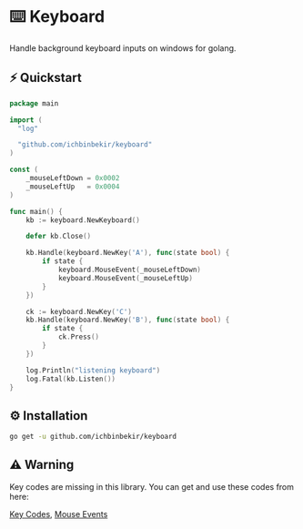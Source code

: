 # ⌨️ Keyboard

Handle background keyboard inputs on windows for golang.

## ⚡️ Quickstart

```go
package main

import (
  "log"

  "github.com/ichbinbekir/keyboard"
)

const (
	_mouseLeftDown = 0x0002
	_mouseLeftUp   = 0x0004
)

func main() {
	kb := keyboard.NewKeyboard()

	defer kb.Close()

	kb.Handle(keyboard.NewKey('A'), func(state bool) {
		if state {
			keyboard.MouseEvent(_mouseLeftDown)
			keyboard.MouseEvent(_mouseLeftUp)
		}
	})

	ck := keyboard.NewKey('C')
	kb.Handle(keyboard.NewKey('B'), func(state bool) {
		if state {
			ck.Press()
		}
	})

	log.Println("listening keyboard")
	log.Fatal(kb.Listen())
}
```

## ⚙️ Installation

```bash
go get -u github.com/ichbinbekir/keyboard
```

## ⚠️ Warning

Key codes are missing in this library. You can get and use these codes from here:

<a href="https://learn.microsoft.com/en-us/windows/win32/inputdev/virtual-key-codes">Key Codes</a>,
<a href="https://learn.microsoft.com/en-us/windows/win32/api/winuser/nf-winuser-mouse_event">Mouse Events</a>

